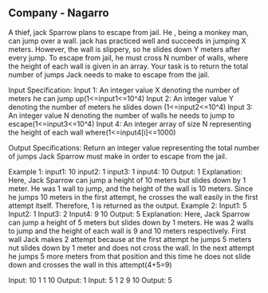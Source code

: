 ## Company - Nagarro

A thief, jack Sparrow plans to escape from jail. He , being a monkey man, can jump over a wall. jack has practiced well and succeeds in jumping X meters. 
However, the wall is slippery, so he slides down Y meters after every jump. To escape from jail, he must cross N number of walls, where the height of each wall is given in an array.
Your task is to return the total number of jumps Jack needs to make to escape from the jail.
 
Input Specification:
Input 1: An integer value X denoting the number of meters he can jump up(1<=input1<=10^4)
Input 2: An integer value Y denoting  the number of meters he slides down (1<=input2<=10^4)
Input 3: An integer value N denoting the number of walls he needs to jump to escape(1<=input3<=10^4)
Input 4: An integer array of size N representing the height of each wall where(1<=input4[i]<=1000)
 
Output Specifications:
Return an integer value representing the total number of jumps Jack Sparrow must make in order to escape from the jail.
 
Example 1:
input1: 10
input2: 1
input3: 1
input4: 10
Output: 1
Explanation:
Here, Jack Sparrow can jump a height of 10 meters but slides down by 1 meter.
He was 1 wall to jump, and the height of the wall is 10 meters.
Since he jumps 10 meters in the first attempt, he crosses the wall easily in the first attempt itself.
Therefore, 1 is returned as the output.
Example 2:
Input1: 5
Input2: 1
Input3: 2
Input4: 9 10
Output: 5
Explanation:
Here, Jack Sparrow can jump a height of 5 meters but slides down by 1 meters.
He was 2 walls to jump and the height of each wall is 9 and 10 meters respectively.
First wall
Jack makes 2 attempt because at the first attempt he jumps 5 meters nut slides down by
1 meter and does not cross the wall.
In the next attempt he jumps 5 more meters from that position and this time he
does not slide down and crosses the wall in this attempt(4+5=9)
 
Input:
10
1
1
10
Output:
1
Input:
5
1
2
9 10
Output:
5